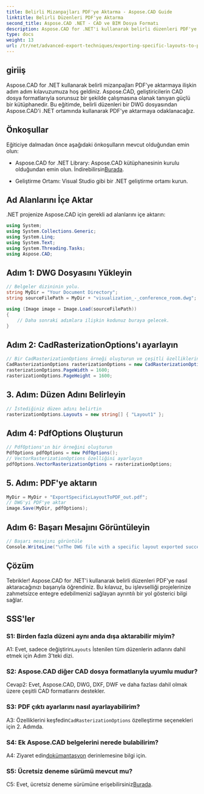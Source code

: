 ```yaml
---
title: Belirli Mizanpajları PDF'ye Aktarma - Aspose.CAD Guide
linktitle: Belirli Düzenleri PDF'ye Aktarma
second_title: Aspose.CAD .NET - CAD ve BIM Dosya Formatı
description: Aspose.CAD for .NET'i kullanarak belirli düzenleri PDF'ye nasıl aktaracağınızı öğrenin. Kusursuz entegrasyon için adım adım kılavuz.
type: docs
weight: 13
url: /tr/net/advanced-export-techniques/exporting-specific-layouts-to-pdf/
---
```

## giriiş

Aspose.CAD for .NET kullanarak belirli mizanpajları PDF'ye aktarmaya ilişkin adım adım kılavuzumuza hoş geldiniz. Aspose.CAD, geliştiricilerin CAD dosya formatlarıyla sorunsuz bir şekilde çalışmasına olanak tanıyan güçlü bir kütüphanedir. Bu eğitimde, belirli düzenleri bir DWG dosyasından Aspose.CAD'i .NET ortamında kullanarak PDF'ye aktarmaya odaklanacağız.

## Önkoşullar

Eğiticiye dalmadan önce aşağıdaki önkoşulların mevcut olduğundan emin olun:

-  Aspose.CAD for .NET Library: Aspose.CAD kütüphanesinin kurulu olduğundan emin olun. İndirebilirsin[Burada](https://releases.aspose.com/cad/net/).

- Geliştirme Ortamı: Visual Studio gibi bir .NET geliştirme ortamı kurun.

## Ad Alanlarını İçe Aktar

.NET projenize Aspose.CAD için gerekli ad alanlarını içe aktarın:

```csharp
using System;
using System.Collections.Generic;
using System.Linq;
using System.Text;
using System.Threading.Tasks;
using Aspose.CAD;
```

## Adım 1: DWG Dosyasını Yükleyin

```csharp
// Belgeler dizininin yolu.
string MyDir = "Your Document Directory";
string sourceFilePath = MyDir + "visualization_-_conference_room.dwg";

using (Image image = Image.Load(sourceFilePath))
{
    // Daha sonraki adımlara ilişkin kodunuz buraya gelecek.
}
```

## Adım 2: CadRasterizationOptions'ı ayarlayın

```csharp
// Bir CadRasterizationOptions örneği oluşturun ve çeşitli özelliklerini ayarlayın
CadRasterizationOptions rasterizationOptions = new CadRasterizationOptions();
rasterizationOptions.PageWidth = 1600;
rasterizationOptions.PageHeight = 1600;
```

## 3. Adım: Düzen Adını Belirleyin

```csharp
// İstediğiniz düzen adını belirtin
rasterizationOptions.Layouts = new string[] { "Layout1" };
```

## Adım 4: PdfOptions Oluşturun

```csharp
// PdfOptions'ın bir örneğini oluşturun
PdfOptions pdfOptions = new PdfOptions();
// VectorRasterizationOptions özelliğini ayarlayın
pdfOptions.VectorRasterizationOptions = rasterizationOptions;
```

## 5. Adım: PDF'ye aktarın

```csharp
MyDir = MyDir + "ExportSpecificLayoutToPDF_out.pdf";
// DWG'yi PDF'ye aktar
image.Save(MyDir, pdfOptions);
```

## Adım 6: Başarı Mesajını Görüntüleyin

```csharp
// Başarı mesajını görüntüle
Console.WriteLine("\nThe DWG file with a specific layout exported successfully to PDF.\nFile saved at " + MyDir);
```

## Çözüm

Tebrikler! Aspose.CAD for .NET'i kullanarak belirli düzenleri PDF'ye nasıl aktaracağınızı başarıyla öğrendiniz. Bu kılavuz, bu işlevselliği projelerinize zahmetsizce entegre edebilmenizi sağlayan ayrıntılı bir yol gösterici bilgi sağlar.

## SSS'ler

### S1: Birden fazla düzeni aynı anda dışa aktarabilir miyim?

 A1: Evet, sadece değiştirin`Layouts` İstenilen tüm düzenlerin adlarını dahil etmek için Adım 3'teki dizi.

### S2: Aspose.CAD diğer CAD dosya formatlarıyla uyumlu mudur?

Cevap2: Evet, Aspose.CAD, DWG, DXF, DWF ve daha fazlası dahil olmak üzere çeşitli CAD formatlarını destekler.

### S3: PDF çıktı ayarlarını nasıl ayarlayabilirim?

 A3: Özelliklerini keşfedin`CadRasterizationOptions` özelleştirme seçenekleri için 2. Adımda.

### S4: Ek Aspose.CAD belgelerini nerede bulabilirim?

 A4: Ziyaret edin[dokümantasyon](https://reference.aspose.com/cad/net/) derinlemesine bilgi için.

### S5: Ücretsiz deneme sürümü mevcut mu?

 C5: Evet, ücretsiz deneme sürümüne erişebilirsiniz[Burada](https://releases.aspose.com/).